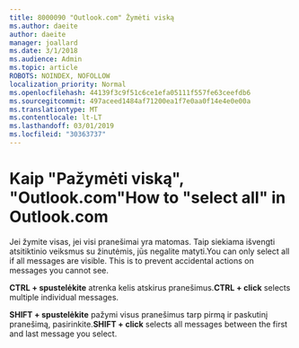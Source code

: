 ```yaml
---
title: 8000090 "Outlook.com" Žymėti viską
ms.author: daeite
author: daeite
manager: joallard
ms.date: 3/1/2018
ms.audience: Admin
ms.topic: article
ROBOTS: NOINDEX, NOFOLLOW
localization_priority: Normal
ms.openlocfilehash: 44139f3c9f51c6ce1efa05111f557fe63ceefdb6
ms.sourcegitcommit: 497aceed1484af71200ea1f7e0aa0f14e4e0e00a
ms.translationtype: MT
ms.contentlocale: lt-LT
ms.lasthandoff: 03/01/2019
ms.locfileid: "30363737"
---
```

# <a name="how-to-select-all-in-outlookcom"></a><span data-ttu-id="97690-102">Kaip "Pažymėti viską", "Outlook.com"</span><span class="sxs-lookup"><span data-stu-id="97690-102">How to "select all" in Outlook.com</span></span>

<span data-ttu-id="97690-p101">Jei žymite visas, jei visi pranešimai yra matomas. Taip siekiama išvengti atsitiktinio veiksmus su žinutėmis, jūs negalite matyti.</span><span class="sxs-lookup"><span data-stu-id="97690-p101">You can only select all if all messages are visible. This is to prevent accidental actions on messages you cannot see.</span></span>

<span data-ttu-id="97690-105">**CTRL + spustelėkite** atrenka kelis atskirus pranešimus.</span><span class="sxs-lookup"><span data-stu-id="97690-105">**CTRL + click** selects multiple individual messages.</span></span>

<span data-ttu-id="97690-106">**SHIFT + spustelėkite** pažymi visus pranešimus tarp pirmą ir paskutinį pranešimą, pasirinkite.</span><span class="sxs-lookup"><span data-stu-id="97690-106">**SHIFT + click** selects all messages between the first and last message you select.</span></span>